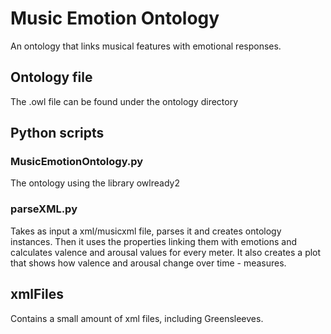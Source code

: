 # Music Emotion Ontology 

An ontology that links musical features with emotional responses. 

## Ontology file

The .owl file can be found under the ontology directory

## Python scripts

### MusicEmotionOntology.py

The ontology using the library owlready2

### parseXML.py

Takes as input a xml/musicxml file, parses it and creates ontology instances. Then it uses the properties linking them with emotions and calculates valence and arousal values for every meter. It also creates a plot that shows how valence and arousal change over time - measures.

## xmlFiles

Contains a small amount of xml files, including Greensleeves.